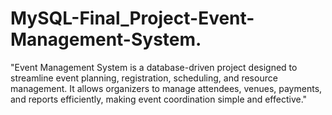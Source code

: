 # MySQL-Final_Project-Event-Management-System.
"Event Management System is a database-driven project designed to streamline event planning, registration, scheduling, and resource management. It allows organizers to manage attendees, venues, payments, and reports efficiently, making event coordination simple and effective."
